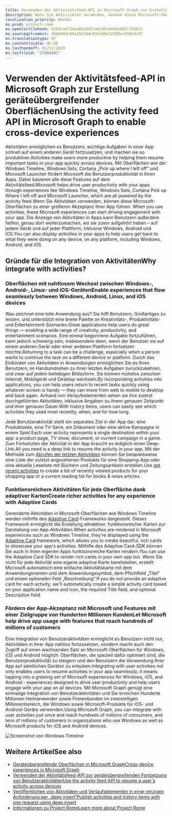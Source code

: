 ```yaml
---
title: Verwenden der Aktivitätsfeed-API in Microsoft Graph zur Erstellung geräteübergreifender Oberflächen
description: Wenn Sie Aktivitäten verwenden, können diese Microsoft-Oberflächen zu einer größeren Akzeptanz Ihrer App führen. Die Anzeige von Aktivitäten in Apps kann Benutzern außerdem helfen, genau dort weiterzumachen, wo sie zuvor aufgehört haben – auf jedem Gerät und auf jeder Plattform, inklusive Windows, Android und iOS.
localization_priority: Normal
ms.prod: project-rome
ms.openlocfilehash: d264ca473dae66a945144c69cb64416d7c703611
ms.sourcegitcommit: 36be044c89a19af84c93e586e22200ec919e4c9f
ms.translationtype: HT
ms.contentlocale: de-DE
ms.lasthandoff: 01/12/2019
ms.locfileid: "27964942"
---
```

# <a name="using-the-activity-feed-api-in-microsoft-graph-to-enable-cross-device-experiences"></a><span data-ttu-id="2d192-104">Verwenden der Aktivitätsfeed-API in Microsoft Graph zur Erstellung geräteübergreifender Oberflächen</span><span class="sxs-lookup"><span data-stu-id="2d192-104">Using the activity feed API in Microsoft Graph to enable cross-device experiences</span></span>

<span data-ttu-id="2d192-105">Aktivitäten ermöglichen es Benutzern, wichtige Aufgaben in einer App schnell auf einem anderen Gerät fortzusetzen, und machen sie so produktiver.</span><span class="sxs-lookup"><span data-stu-id="2d192-105">Activities make users more productive by helping them resume important tasks in your app quickly across devices.</span></span> <span data-ttu-id="2d192-106">Mit Oberflächen wie der Windows Timeline, Windows Sets, Cortana „Pick up where I left off“ und Microsoft Launcher fördert Microsoft die Benutzerproduktivität in Ihren Apps. Dabei basieren alle diese Features auf dem Aktivitätsfeed.</span><span class="sxs-lookup"><span data-stu-id="2d192-106">Microsoft helps drive user productivity with your apps through experiences like Windows Timeline, Windows Sets, Cortana Pick up Where I left off and Microsoft Launcher, which are all powered by the activity feed.</span></span><span data-ttu-id="2d192-107">Wenn Sie Aktivitäten verwenden, können diese Microsoft-Oberflächen zu einer größeren Akzeptanz Ihrer App führen.</span><span class="sxs-lookup"><span data-stu-id="2d192-107"> When you use activities, these Microsoft experiences can start driving engagement with your app.</span></span> <span data-ttu-id="2d192-108">Die Anzeige von Aktivitäten in Apps kann Benutzern außerdem helfen, genau dort weiterzumachen, wo sie zuvor aufgehört haben – auf jedem Gerät und auf jeder Plattform, inklusive Windows, Android und iOS.</span><span class="sxs-lookup"><span data-stu-id="2d192-108">You can also display activities in your apps to help users get back to what they were doing on any device, on any platform, including Windows, Android, and iOS.</span></span>

## <a name="why-integrate-with-activities"></a><span data-ttu-id="2d192-109">Gründe für die Integration von Aktivitäten</span><span class="sxs-lookup"><span data-stu-id="2d192-109">Why integrate with activities?</span></span>
### <a name="enable-experiences-that-flow-seamlessly-between-windows-android-linux-and-ios-devices"></a><span data-ttu-id="2d192-110">Oberflächen mit nahtlosem Wechsel zwischen Windows-, Android-, Linux- und iOS-Geräten</span><span class="sxs-lookup"><span data-stu-id="2d192-110">Enable experiences that flow seamlessly between Windows, Android, Linux, and iOS devices</span></span> 
<span data-ttu-id="2d192-111">Was zeichnet eine tolle Anwendung aus? Sie hilft Benutzern, Großartiges zu leisten, und unterstützt eine breite Palette an Kreativitäts-, Produktivitäts- und Entertainment-Szenarien.</span><span class="sxs-lookup"><span data-stu-id="2d192-111">Great applications help users do great things — enabling a wide range of creativity, productivity, and entertainment scenarios.</span></span> <span data-ttu-id="2d192-112">Eine einmal begonnene Aufgabe fortzuführen, kann jedoch schwierig sein, insbesondere dann, wenn der Benutzer sie auf einem anderen Gerät oder einer anderen Plattform fortsetzen möchte.</span><span class="sxs-lookup"><span data-stu-id="2d192-112">Returning to a task can be a challenge, especially when a person wants to continue the task on a different device or platform.</span></span> <span data-ttu-id="2d192-113">Durch das Einbinden von Aktivitäten in Anwendungen ermöglichen Sie es Ihren Benutzern, im Handumdrehen zu ihren letzten Aufgaben zurückzukehren, und zwar auf jedem beliebigen Bildschirm. Sie können mühelos zwischen Internet, Mobilgerät und Desktop wechseln.</span><span class="sxs-lookup"><span data-stu-id="2d192-113">By incorporating activities into applications, you can help users return to recent tasks quickly using whatever screen is handy — they can move from web to mobile to desktop and back again.</span></span> <span data-ttu-id="2d192-114">Anhand von Verlaufselementen sehen sie ihre zuletzt durchgeführten Aktivitäten, inklusive Angaben zu ihrem genauen Zeitpunkt und ihrer genauen Dauer.</span><span class="sxs-lookup"><span data-stu-id="2d192-114">With history items, users can easily see which activities they used most recently, when, and for how long.</span></span>   

<span data-ttu-id="2d192-115">Jede Benutzeraktivität stellt ein separates Ziel in der App dar: eine Produktseite, eine TV-Serie, ein Dokument oder eine aktive Kampagne in einem Spiel.</span><span class="sxs-lookup"><span data-stu-id="2d192-115">Each user activity represents a single destination within your app: a product page, TV show, document, or current campaign in a game.</span></span> <span data-ttu-id="2d192-116">Zum Fortsetzten der Aktivität in der App braucht es lediglich einen Deep-Link.</span><span class="sxs-lookup"><span data-stu-id="2d192-116">All you need is a deep link to resume the activity in your app.</span></span> <span data-ttu-id="2d192-117">Mit der Methode zum [Abrufen der letzten Aktivitäten](/graph/api/projectrome-get-recent-activities?view=graph-rest-1.0) können Sie beispielsweise eine Liste der zuletzt angesehenen Produkte für eine Shopping-App oder eine aktuelle Leseliste mit Büchern und Zeitungsartikeln erstellen.</span><span class="sxs-lookup"><span data-stu-id="2d192-117">Use [get recent activities](/graph/api/projectrome-get-recent-activities?view=graph-rest-1.0) to create a list of recently viewed products for your shopping app or a current reading list for books & news articles.</span></span> 

### <a name="create-richer-activities-for-any-experience-with-adaptive-cards"></a><span data-ttu-id="2d192-118">Funktionsreichere Aktivitäten für jede Oberfläche dank adaptiver Karten</span><span class="sxs-lookup"><span data-stu-id="2d192-118">Create richer activities for any experience with Adaptive Cards</span></span>
<span data-ttu-id="2d192-119">Gerenderte Aktivitäten in Microsoft-Oberflächen wie Windows Timeline werden mithilfe des [Adaptive Card](https://adaptivecards.io/)-Frameworks dargestellt. Dieses Framework ermöglicht die Erstellung attraktiver, funktionsreicher Karten zur Darstellung von App-Aktivitäten.</span><span class="sxs-lookup"><span data-stu-id="2d192-119">When activities are rendered in Microsoft experiences such as Windows Timeline, they're displayed using the [Adaptive Card](https://adaptivecards.io/) framework, which allows you to create beautiful, rich cards to showcase your app's activities.</span></span> <span data-ttu-id="2d192-120">Mithilfe des Adaptive Card-SDK können Sie auch in Ihren eigenen Apps funktionsreiche Karten rendern.</span><span class="sxs-lookup"><span data-stu-id="2d192-120">You can use the Adaptive Card SDK to render rich cards in your own app too.</span></span> <span data-ttu-id="2d192-121">Wenn Sie nicht für jede Aktivität eine eigene adaptive Karte bereitstellen, erstellt Microsoft automatisch eine einfache Aktivitätskarte mit dem Anwendungsnamen und dem Anwendungssymbol, dem Pflichtfeld „Titel“ und einem optionalen Feld „Beschreibung“.</span><span class="sxs-lookup"><span data-stu-id="2d192-121">If you do not provide an adaptive card for each activity, we'll automatically create a simple activity card based on your application name and icon, the required Title field, and optional Description field.</span></span> 

### <a name="let-microsoft-help-drive-app-usage-with-features-that-reach-hundreds-of-millions-of-customers"></a><span data-ttu-id="2d192-122">Fördern der App-Akzeptanz mit Microsoft und Features mit einer Zielgruppe von Hunderten Millionen Kunden</span><span class="sxs-lookup"><span data-stu-id="2d192-122">Let Microsoft help drive app usage with features that reach hundreds of millions of customers</span></span>
<span data-ttu-id="2d192-123">Eine Integration von Benutzeraktivitäten ermöglicht es Benutzern nicht nur, Aktivitäten in Ihrer App nahtlos fortzusetzen, sondern macht auch den Zugriff auf einen wachsenden Satz an Microsoft-Oberflächen für Windows, iOS und Android möglich: Oberflächen, die speziell dafür optimiert sind, die Benutzerproduktivität zu steigern und den Benutzern die Verwendung Ihrer App auf sämtlichen Geräten zu erlauben.</span><span class="sxs-lookup"><span data-stu-id="2d192-123">Integrating with user activities not only enables users to resume activities in your app seamlessly, it means tapping into a growing set of Microsoft experiences for Windows, iOS, and Android - experiences designed to drive user productivity and help users engage with your app on all devices.</span></span> <span data-ttu-id="2d192-124">Mit Microsoft Graph genügt eine einmalige Integration von Benutzeraktivitäten und Sie erreichen Hunderte Millionen Heimanwender sowie Firmenkunden im zweistelligen Millionenbereich, die Windows sowie Microsoft-Produkte für iOS- und Android-Geräte verwenden.</span><span class="sxs-lookup"><span data-stu-id="2d192-124">Using Microsoft Graph, you can integrate with user activities just once and reach hundreds of millions of consumers, and tens of millions of customers in organizations who use Windows as well as Microsoft products for iOS and Android devices.</span></span>

![Screenshot von Windows Timeline](https://winblogs.azureedge.net/win/2017/05/22-591a3ec9833f4.jpg)

## <a name="see-also"></a><span data-ttu-id="2d192-126">Weitere Artikel</span><span class="sxs-lookup"><span data-stu-id="2d192-126">See also</span></span>

- [<span data-ttu-id="2d192-127">Geräteübergreifende Oberflächen in Microsoft Graph</span><span class="sxs-lookup"><span data-stu-id="2d192-127">Cross-device experiences in Microsoft Graph</span></span>](cross-device-concept-overview.md)
- [<span data-ttu-id="2d192-128">Verwenden der Aktivitätsfeed-API zur geräteübergreifenden Fortsetzung von Benutzeraktivitäten</span><span class="sxs-lookup"><span data-stu-id="2d192-128">Use the activity feed API to resume a user's activity across devices</span></span>](/graph/api/resources/activity-feed-api-overview?view=graph-rest-1.0)
- [<span data-ttu-id="2d192-129">Veröffentlichen von Aktivitäten und Verlaufselementen in einer einzigen Anforderung per „deep insert“</span><span class="sxs-lookup"><span data-stu-id="2d192-129">Publish activities and history items with one request using deep insert</span></span>](/graph/api/projectrome-put-activity?view=graph-rest-1.0#example-2---deep-insert)
- [<span data-ttu-id="2d192-130">Informationen zu Project Rome</span><span class="sxs-lookup"><span data-stu-id="2d192-130">Learn more about Project Rome</span></span>](https://aka.ms/projectrome)
